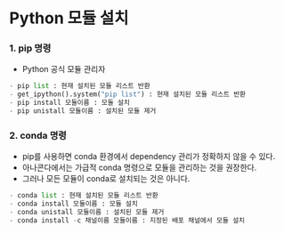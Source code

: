 Python 모듈 설치
===

### 1. pip 명령
- Python 공식 모듈 관리자
```python
- pip list : 현재 설치된 모듈 리스트 반환
- get_ipython().system("pip list") : 현재 설치된 모듈 리스트 반환
- pip install 모듈이름 : 모듈 설치
- pip unistall 모듈이름 : 설치된 모듈 제거
```

### 2. conda 명령
- pip를 사용하면 conda 환경에서 dependency 관리가 정확하지 않을 수 있다.
- 아나콘다에서는 가급적 conda 명령으로 모듈을 관리하는 것을 권장한다.
- 그러나 모든 모듈이 conda로 설치되는 것은 아니다.
```python
- conda list : 현재 설치된 모듈 리스트 반환
- conda install 모듈이름 : 모듈 설치 
- conda unistall 모듈이름 : 설치된 모듈 제거
- conda install -c 채널이름 모듈이름 : 지정된 배포 채널에서 모듈 설치
```
